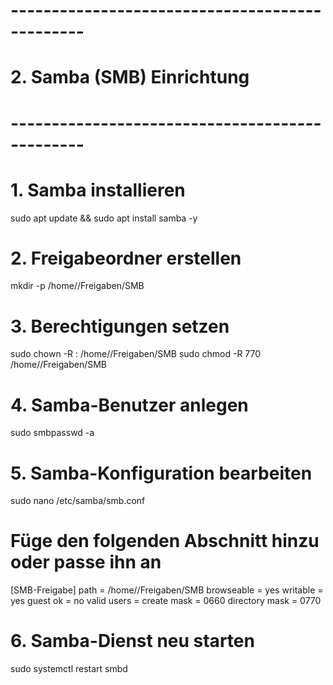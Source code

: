 # -----------------------------------------------
# 2. Samba (SMB) Einrichtung
# -----------------------------------------------

# 1. Samba installieren
sudo apt update && sudo apt install samba -y

# 2. Freigabeordner erstellen
mkdir -p /home/<benutzer>/Freigaben/SMB

# 3. Berechtigungen setzen
sudo chown -R <benutzer>:<benutzer> /home/<benutzer>/Freigaben/SMB
sudo chmod -R 770 /home/<benutzer>/Freigaben/SMB

# 4. Samba-Benutzer anlegen
sudo smbpasswd -a <benutzer>

# 5. Samba-Konfiguration bearbeiten
sudo nano /etc/samba/smb.conf

# Füge den folgenden Abschnitt hinzu oder passe ihn an
[SMB-Freigabe]
   path = /home/<benutzer>/Freigaben/SMB
   browseable = yes
   writable = yes
   guest ok = no
   valid users = <benutzer>
   create mask = 0660
   directory mask = 0770

# 6. Samba-Dienst neu starten
sudo systemctl restart smbd

